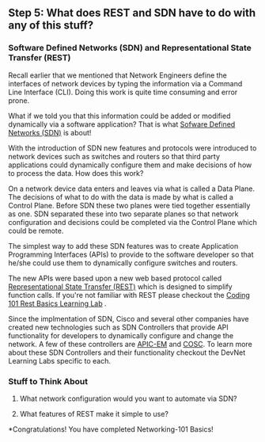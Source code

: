 
## Step 5: What does REST and SDN have to do with any of this stuff?

### Software Defined Networks (SDN) and Representational State Transfer (REST)

Recall earlier that we mentioned that Network Engineers define the interfaces of network devices by typing the information via a Command Line Interface (CLI).  Doing this work is quite time consuming and error prone.

What if we told you that this information could be added or modified dynamically via a software application? That is what [Sofware Defined Networks (SDN)](https://en.wikipedia.org/wiki/Software-defined_networking) is about!

With the introduction of SDN new features and protocols were introduced to network devices such as switches and routers so that third party applications could dynamically configure them and make decisions of how to process the data.  How does this work?

On a network device data enters and leaves via what is called a Data Plane.  The decisions of what to do with the data is made by what is called a Control Plane.  Before SDN these two planes were tied together essentially as one.  SDN separated these into two separate planes so that network configuration and decisions could be completed via the Control Plane which could be remote.

The simplest way to add these SDN features was to create Application Programming Interfaces (APIs) to provide to the software developer so that he/she could use them to dynamically configure switches and routers.

The new APIs were based upon a new web based protocol called [Representational State Transfer (REST)](https://en.wikipedia.org/wiki/Representational_state_transfer) which is designed to simplify function calls. If you're not familiar with REST please checkout the [Coding 101 Rest Basics Learning Lab](/lab/coding-101-rest-basics-ga/step/1) .

Since the implmentation of SDN, Cisco and several other companies have created new technologies such as SDN Controllers that provide API functionality for developers to dynamically configure and change the network. A few of these controllers are [APIC-EM](https://developer.cisco.com/site/apic-em/) and [COSC](https://developer.cisco.com/site/openSDN/).  To learn more about these SDN Controllers and their functionality checkout the DevNet Learning Labs specific to each.

### Stuff to Think About
1. What network configuration would you want to automate via SDN?

2. What features of REST make it simple to use?

*Congratulations!  You have completed Networking-101 Basics!
